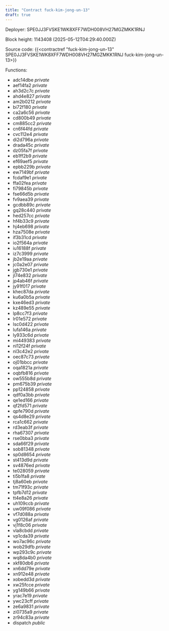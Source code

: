 ```yaml
---
title: "Contract fuck-kim-jong-un-13"
draft: true
---
```

Deployer: SPE0JJ3FVSKE1WK8XFF7WDH008VH27MGZMKK1RNJ


 



Block height: 1143408 (2025-05-12T04:29:40.000Z)

Source code: {{<contractref "fuck-kim-jong-un-13" SPE0JJ3FVSKE1WK8XFF7WDH008VH27MGZMKK1RNJ fuck-kim-jong-un-13>}}

Functions:

* adc14dbe _private_
* aef14fa2 _private_
* ah3d2c7c _private_
* ahd4e827 _private_
* am2b0212 _private_
* bi72f180 _private_
* ca2a6c56 _private_
* cd800b49 _private_
* cm885cc2 _private_
* cn6f44fd _private_
* cvc112e4 _private_
* di2d796a _private_
* drada45c _private_
* dz05fa7f _private_
* eb1ff2b9 _private_
* ef69aef5 _private_
* epbb229b _private_
* ew7149bf _private_
* fcdaf9e1 _private_
* ffa02fea _private_
* fi79845b _private_
* fse66d5b _private_
* fv9aea39 _private_
* gcdbb89c _private_
* gq28c440 _private_
* hed257cc _private_
* hf4b33c9 _private_
* hj4eb698 _private_
* hza7508e _private_
* if3b31cd _private_
* io2f564a _private_
* iu16188f _private_
* iz7c3999 _private_
* jb2e19aa _private_
* jc0a2e07 _private_
* jgb730e1 _private_
* jl74e832 _private_
* jp4ab46f _private_
* jy91f017 _private_
* khec87da _private_
* ku6a0b5a _private_
* kxe46ed3 _private_
* kz489e55 _private_
* lp8cc7f3 _private_
* lr01e572 _private_
* lsc0d422 _private_
* lufa146a _private_
* ly933c6d _private_
* mi449383 _private_
* nl12f24f _private_
* nl3c42e2 _private_
* oec87c73 _private_
* oj01bbcc _private_
* oqa1821a _private_
* oqbfb816 _private_
* ow555b8d _private_
* pm675b39 _private_
* pp124858 _private_
* qdf0a3bb _private_
* qe1ed166 _private_
* qf2fd571 _private_
* qpfe790d _private_
* qs4d8e29 _private_
* rca1c662 _private_
* rd3eab3f _private_
* rha67307 _private_
* rse0bba3 _private_
* sda66f29 _private_
* sob81348 _private_
* sp0d8654 _private_
* st413d9d _private_
* sv4876ed _private_
* te028059 _private_
* ti5b1fa8 _private_
* tj8a60eb _private_
* tm71f93c _private_
* tpfb7d12 _private_
* tt4e8a26 _private_
* uh109ccb _private_
* uw09f086 _private_
* vf7d088a _private_
* vg0126af _private_
* vj1f8c06 _private_
* vla8cbdd _private_
* vp1cda39 _private_
* wo7ac96c _private_
* wob29dfb _private_
* wp293c9c _private_
* wq8da4b0 _private_
* xkf80db6 _private_
* xn6dd79e _private_
* xn912e48 _private_
* xobedd3d _private_
* xw25fcce _private_
* yg149b66 _private_
* yrac7e19 _private_
* ywc23cff _private_
* ze6a9831 _private_
* zi0735a9 _private_
* zr94c83a _private_
* dispatch _public_
